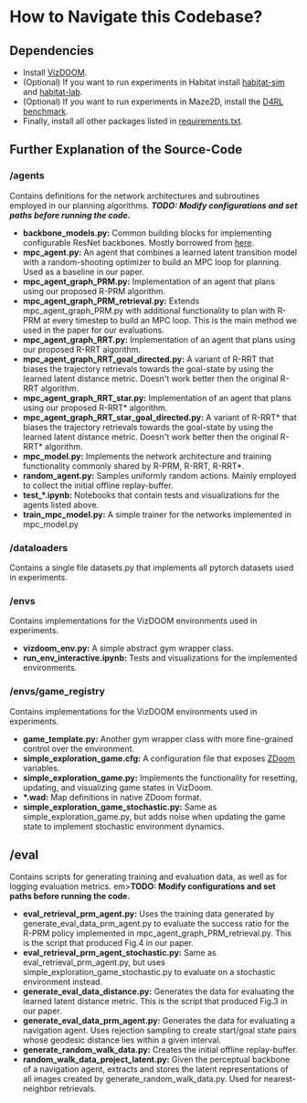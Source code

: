 # How to Navigate this Codebase?

## Dependencies
<ul>
<li> Install <a href="https://github.com/Farama-Foundation/ViZDoom">VizDOOM</a>.</li>
<li> (Optional) If you want to run experiments in Habitat install <a href="https://github.com/facebookresearch/habitat-sim">habitat-sim</a> and <a href="https://github.com/facebookresearch/habitat-lab">habitat-lab</a>.</il>
<li> (Optional) If you want to run experiments in Maze2D, install the <a href="https://github.com/Farama-Foundation/D4RL">D4RL benchmark</a>.</li>
<li> Finally, install all other packages listed in <a href="https://github.com/EPFL-VILAB/palmer/blob/main/requirements.txt">requirements.txt</a>.</li>
</ul>

## Further Explanation of the Source-Code
### /agents
Contains definitions for the network architectures and subroutines employed in our planning algorithms. <em><b>TODO: Modify configurations and set paths before running the code.</b></em>
<ul>
  <li><b>backbone_models.py:</b> Common building blocks for implementing configurable ResNet backbones. Mostly borrowed from <a href="https://github.com/facebookresearch/detectron2/blob/main/detectron2/modeling/backbone/resnet.py">here</a>.</li>
  <li><b>mpc_agent.py:</b> An agent that combines a learned latent transition model with a random-shooting optimizer to build an MPC loop for planning. Used as a baseline in our paper.</li>
  <li><b>mpc_agent_graph_PRM.py:</b> Implementation of an agent that plans using our proposed R-PRM algorithm. </li>
  <li><b>mpc_agent_graph_PRM_retrieval.py:</b> Extends mpc_agent_graph_PRM.py with additional functionality to plan with R-PRM at every timestep to build an MPC loop. This is the main method we used in the paper for our evaluations.</li>
  <li><b>mpc_agent_graph_RRT.py:</b> Implementation of an agent that plans using our proposed R-RRT algorithm. </li>
  <li><b>mpc_agent_graph_RRT_goal_directed.py:</b> A variant of R-RRT that biases the trajectory retrievals towards the goal-state by using the learned latent distance metric. Doesn't work better then the original R-RRT algorithm. </li>
  <li><b>mpc_agent_graph_RRT_star.py:</b> Implementation of an agent that plans using our proposed R-RRT* algorithm. </li>
  <li><b>mpc_agent_graph_RRT_star_goal_directed.py:</b> A variant of R-RRT* that biases the trajectory retrievals towards the goal-state by using the learned latent distance metric. Doesn't work better then the original R-RRT* algorithm. </li>
  <li><b>mpc_model.py:</b> Implements the network architecture and training functionality commonly shared by R-PRM, R-RRT, R-RRT*.</li>
  <li><b>random_agent.py:</b> Samples uniformly random actions. Mainly employed to collect the initial offline replay-buffer. </li>
  <li><b>test_*.ipynb:</b> Notebooks that contain tests and visualizations for the agents listed above. 
  <li><b>train_mpc_model.py:</b> A simple trainer for the networks implemented in mpc_model.py</li>
</ul>
  
### /dataloaders
Contains a single file datasets.py that implements all pytorch datasets used in experiments.

### /envs
Contains implementations for the VizDOOM environments used in experiments.
<ul>
  <li><b>vizdoom_env.py:</b> A simple abstract gym wrapper class.</li>
  <li><b>run_env_interactive.ipynb:</b> Tests and visualizations for the implemented environments.</li>
</ul>

### /envs/game_registry
Contains implementations for the VizDOOM environments used in experiments.
<ul>
  <li><b>game_template.py:</b> Another gym wrapper class with more fine-grained control over the environment.</li>
  <li><b>simple_exploration_game.cfg:</b> A configuration file that exposes <a href="https://doomwiki.org/wiki/ZDoom">ZDoom</a> variables.</li>
  <li><b>simple_exploration_game.py:</b> Implements the functionality for resetting, updating, and visualizing game states in VizDoom.</li>
  <li><b>*.wad:</b> Map definitions in native ZDoom format.</li>
  <li><b>simple_exploration_game_stochastic.py:</b> Same as simple_exploration_game.py, but adds noise when updating the game state to implement stochastic environment dynamics.</li>
</ul>

## /eval
Contains scripts for generating training and evaluation data, as well as for logging evaluation metrics. em><b>TODO: Modify configurations and set paths before running the code.</b></em>
<ul>
  <li><b>eval_retrieval_prm_agent.py:</b> Uses the training data generated by generate_eval_data_prm_agent.py to evaluate the success ratio for the R-PRM policy implemented in mpc_agent_graph_PRM_retrieval.py. This is the script that produced Fig.4 in our paper.</li>
  <li><b>eval_retrieval_prm_agent_stochastic.py:</b> Same as eval_retrieval_prm_agent.py, but uses simple_exploration_game_stochastic.py to evaluate on a stochastic environment instead.</li>
  <li><b>generate_eval_data_distance.py:</b> Generates the data for evaluating the learned latent distance metric. This is the script that produced Fig.3 in our paper.</li>
  <li><b>generate_eval_data_prm_agent.py:</b>  Generates the data for evaluating a navigation agent. Uses rejection sampling to create start/goal state pairs whose geodesic distance lies within a given interval.</li>
  <li><b>generate_random_walk_data.py:</b> Creates the initial offline replay-buffer.</li>
  <li><b>random_walk_data_project_latent.py:</b> Given the perceptual backbone of a navigation agent, extracts and stores the latent representations of all images created by generate_random_walk_data.py. Used for nearest-neighbor retrievals.</li>
</ul>

